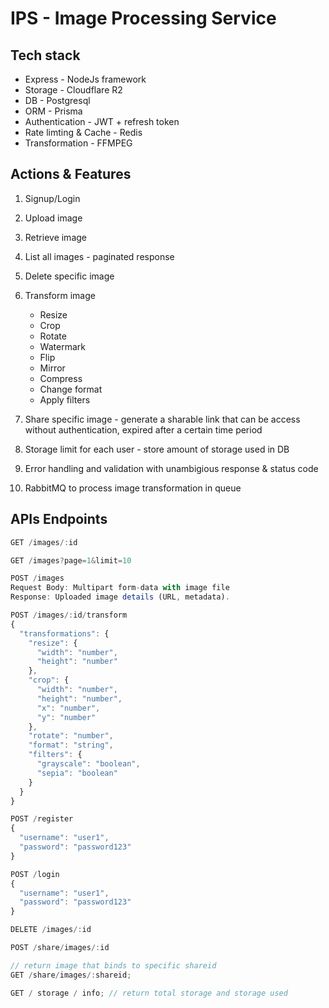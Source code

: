 # IPS - Image Processing Service

## Tech stack

- Express - NodeJs framework
- Storage - Cloudflare R2
- DB - Postgresql
- ORM - Prisma
- Authentication - JWT + refresh token
- Rate limting & Cache - Redis
- Transformation - FFMPEG

## Actions & Features

1. Signup/Login
2. Upload image
3. Retrieve image
4. List all images - paginated response
5. Delete specific image
6. Transform image
   - Resize
   - Crop
   - Rotate
   - Watermark
   - Flip
   - Mirror
   - Compress
   - Change format
   - Apply filters
7. Share specific image - generate a sharable link that can be access without authentication, expired after a certain time period

8. Storage limit for each user - store amount of storage used in DB

9. Error handling and validation with unambigious response & status code
10. RabbitMQ to process image transformation in queue

## APIs Endpoints

```js
GET /images/:id
```

```js
GET /images?page=1&limit=10
```

```js
POST /images
Request Body: Multipart form-data with image file
Response: Uploaded image details (URL, metadata).
```

```js
POST /images/:id/transform
{
  "transformations": {
    "resize": {
      "width": "number",
      "height": "number"
    },
    "crop": {
      "width": "number",
      "height": "number",
      "x": "number",
      "y": "number"
    },
    "rotate": "number",
    "format": "string",
    "filters": {
      "grayscale": "boolean",
      "sepia": "boolean"
    }
  }
}
```

```js
POST /register
{
  "username": "user1",
  "password": "password123"
}
```

```js
POST /login
{
  "username": "user1",
  "password": "password123"
}
```

```js
DELETE /images/:id
```

```js
POST /share/images/:id
```

```js
// return image that binds to specific shareid
GET /share/images/:shareid;
```

```js
GET / storage / info; // return total storage and storage used
```
